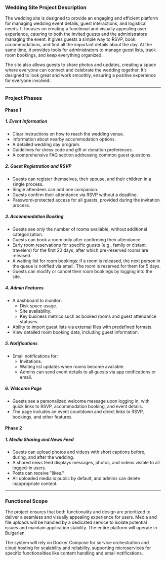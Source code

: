 ### Wedding Site Project Description

The wedding site is designed to provide an engaging and efficient platform for managing wedding event details, guest interactions, and logistical needs. It focuses on creating a functional and visually appealing user experience, catering to both the invited guests and the administrators managing the event. It gives guests a simple way to RSVP, book accommodations, and find all the important details about the day. At the same time, it provides tools for administrators to manage guest lists, track room bookings, and keep everything organized.

The site also allows guests to share photos and updates, creating a space where everyone can connect and celebrate the wedding together. It’s designed to look great and work smoothly, ensuring a positive experience for everyone involved.

---

### Project Phases

#### **Phase 1**

##### **1. Event Information**
- Clear instructions on how to reach the wedding venue.
- Information about nearby accommodation options.
- A detailed wedding day program.
- Guidelines for dress code and gift or donation preferences.
- A comprehensive FAQ section addressing common guest questions.

##### **2. Guest Registration and RSVP**
- Guests can register themselves, their spouse, and their children in a single process.
- Single attendees can add one companion.
- Guests confirm their attendance via RSVP without a deadline.
- Password-protected access for all guests, provided during the invitation process.

##### **3. Accommodation Booking**
- Guests see only the number of rooms available, without additional categorization.
- Guests can book a room only after confirming their attendance.
- Early room reservations for specific guests (e.g., family or distant travelers) for the first 20 days, after which pre-reserved rooms are released.
- A waiting list for room bookings: if a room is released, the next person in the queue is notified via email. The room is reserved for them for 5 days.
- Guests can modify or cancel their room bookings by logging into the site.

##### **4. Admin Features**
- A dashboard to monitor:
    - Disk space usage.
    - Site availability.
    - Key business metrics such as booked rooms and guest attendance statuses.
- Ability to import guest lists via external files with predefined formats.
- View detailed room booking data, including guest information.

##### **5. Notifications**
- Email notifications for:
    - Invitations.
    - Waiting list updates when rooms become available.
    - Admins can send event details to all guests via app notifications or email.

##### **6. Welcome Page**
- Guests see a personalized welcome message upon logging in, with quick links to RSVP, accommodation booking, and event details.
- The page includes an event countdown and direct links to RSVP, bookings, and other features.

#### **Phase 2**

##### **1. Media Sharing and News Feed**
- Guests can upload photos and videos with short captions before, during, and after the wedding.
- A shared news feed displays messages, photos, and videos visible to all logged-in users.
- Posts can receive "likes."
- All uploaded media is public by default, and admins can delete inappropriate content.

---

### Functional Scope
The project ensures that both functionality and design are prioritized to deliver a seamless and visually appealing experience for users. Media and file uploads will be handled by a dedicated service to isolate potential issues and maintain application stability. The entire platform will operate in Bulgarian.

The system will rely on Docker Compose for service orchestration and cloud hosting for scalability and reliability, supporting microservices for specific functionalities like content handling and email notifications.

